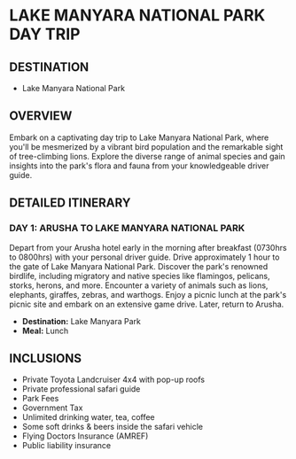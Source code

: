 # LAKE MANYARA NATIONAL PARK DAY TRIP

## DESTINATION
- Lake Manyara National Park

## OVERVIEW
Embark on a captivating day trip to Lake Manyara National Park, where you'll be mesmerized by a vibrant bird population and the remarkable sight of tree-climbing lions. Explore the diverse range of animal species and gain insights into the park's flora and fauna from your knowledgeable driver guide.

## DETAILED ITINERARY

### DAY 1: ARUSHA TO LAKE MANYARA NATIONAL PARK
Depart from your Arusha hotel early in the morning after breakfast (0730hrs to 0800hrs) with your personal driver guide. Drive approximately 1 hour to the gate of Lake Manyara National Park. Discover the park's renowned birdlife, including migratory and native species like flamingos, pelicans, storks, herons, and more. Encounter a variety of animals such as lions, elephants, giraffes, zebras, and warthogs. Enjoy a picnic lunch at the park's picnic site and embark on an extensive game drive. Later, return to Arusha.
- **Destination:** Lake Manyara Park
- **Meal:** Lunch

## INCLUSIONS
- Private Toyota Landcruiser 4x4 with pop-up roofs
- Private professional safari guide
- Park Fees
- Government Tax
- Unlimited drinking water, tea, coffee
- Some soft drinks & beers inside the safari vehicle
- Flying Doctors Insurance (AMREF)
- Public liability insurance
